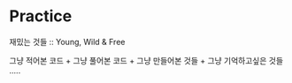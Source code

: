 # Practice
재밌는 것들 :: Young, Wild & Free
  
그냥 적어본 코드 +
그냥 풀어본 코드 +
그냥 만들어본 것들 +
그냥 기억하고싶은 것들 .....


